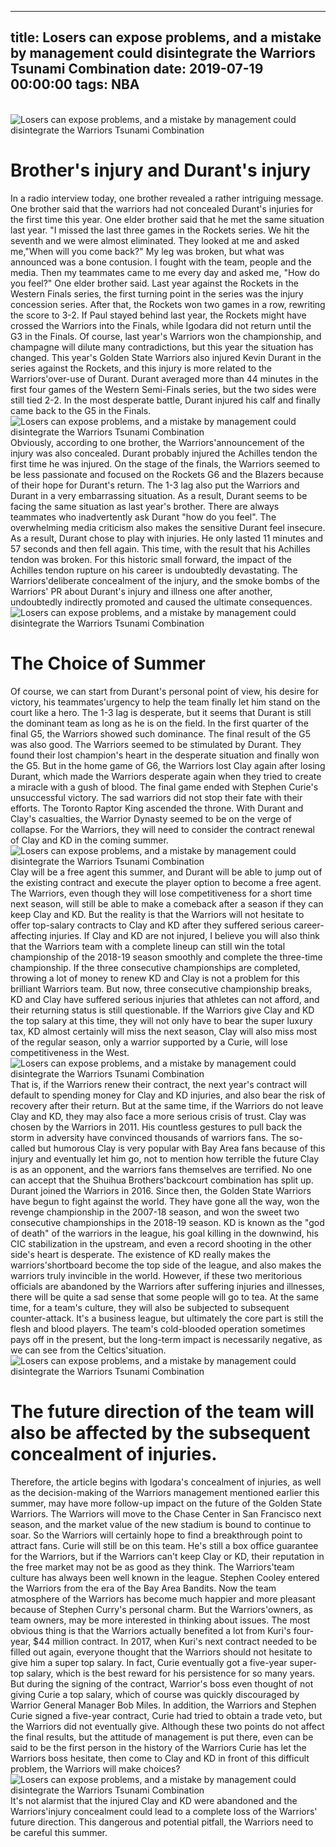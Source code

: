 
---
title: Losers can expose problems, and a mistake by management could disintegrate the Warriors Tsunami Combination
date: 2019-07-19 00:00:00
tags:  NBA
---
​
![Losers can expose problems, and a mistake by management could disintegrate the Warriors Tsunami Combination](4b2adefdb3b148db96f40f40af2f1a89.jpg)
​
# Brother's injury and Durant's injury
In a radio interview today, one brother revealed a rather intriguing message. One brother said that the warriors had not concealed Durant's injuries for the first time this year.
One elder brother said that he met the same situation last year.
"I missed the last three games in the Rockets series. We hit the seventh and we were almost eliminated. They looked at me and asked me,"When will you come back?" My leg was broken, but what was announced was a bone contusion. I fought with the team, people and the media. Then my teammates came to me every day and asked me, "How do you feel?" One elder brother said.
Last year against the Rockets in the Western Finals series, the first turning point in the series was the injury concession series. After that, the Rockets won two games in a row, rewriting the score to 3-2.
If Paul stayed behind last year, the Rockets might have crossed the Warriors into the Finals, while Igodara did not return until the G3 in the Finals.
Of course, last year's Warriors won the championship, and champagne will dilute many contradictions, but this year the situation has changed.
This year's Golden State Warriors also injured Kevin Durant in the series against the Rockets, and this injury is more related to the Warriors'over-use of Durant.
Durant averaged more than 44 minutes in the first four games of the Western Semi-Finals series, but the two sides were still tied 2-2. In the most desperate battle, Durant injured his calf and finally came back to the G5 in the Finals.
​
![Losers can expose problems, and a mistake by management could disintegrate the Warriors Tsunami Combination](fffb56bd9d444b24adeead238792f52b.jpg)
​
Obviously, according to one brother, the Warriors'announcement of the injury was also concealed. Durant probably injured the Achilles tendon the first time he was injured.
On the stage of the finals, the Warriors seemed to be less passionate and focused on the Rockets G6 and the Blazers because of their hope for Durant's return.
The 1-3 lag also put the Warriors and Durant in a very embarrassing situation. As a result, Durant seems to be facing the same situation as last year's brother. There are always teammates who inadvertently ask Durant "how do you feel". The overwhelming media criticism also makes the sensitive Durant feel insecure.
As a result, Durant chose to play with injuries. He only lasted 11 minutes and 57 seconds and then fell again. This time, with the result that his Achilles tendon was broken.
For this historic small forward, the impact of the Achilles tendon rupture on his career is undoubtedly devastating.
The Warriors'deliberate concealment of the injury, and the smoke bombs of the Warriors' PR about Durant's injury and illness one after another, undoubtedly indirectly promoted and caused the ultimate consequences.
​
![Losers can expose problems, and a mistake by management could disintegrate the Warriors Tsunami Combination](9bd1cd0010f1440ba5190e10290efbad.jpg)
​
# The Choice of Summer
Of course, we can start from Durant's personal point of view, his desire for victory, his teammates'urgency to help the team finally let him stand on the court like a hero.
The 1-3 lag is desperate, but it seems that Durant is still the dominant team as long as he is on the field. In the first quarter of the final G5, the Warriors showed such dominance.
The final result of the G5 was also good. The Warriors seemed to be stimulated by Durant. They found their lost champion's heart in the desperate situation and finally won the G5.
But in the home game of G6, the Warriors lost Clay again after losing Durant, which made the Warriors desperate again when they tried to create a miracle with a gush of blood.
The final game ended with Stephen Curie's unsuccessful victory. The sad warriors did not stop their fate with their efforts. The Toronto Raptor King ascended the throne. With Durant and Clay's casualties, the Warrior Dynasty seemed to be on the verge of collapse.
For the Warriors, they will need to consider the contract renewal of Clay and KD in the coming summer.
​
![Losers can expose problems, and a mistake by management could disintegrate the Warriors Tsunami Combination](2b60144a723c4e30a787dddc67490c56.jpg)
​
Clay will be a free agent this summer, and Durant will be able to jump out of the existing contract and execute the player option to become a free agent.
The Warriors, even though they will lose competitiveness for a short time next season, will still be able to make a comeback after a season if they can keep Clay and KD.
But the reality is that the Warriors will not hesitate to offer top-salary contracts to Clay and KD after they suffered serious career-affecting injuries.
If Clay and KD are not injured, I believe you will also think that the Warriors team with a complete lineup can still win the total championship of the 2018-19 season smoothly and complete the three-time championship.
If the three consecutive championships are completed, throwing a lot of money to renew KD and Clay is not a problem for this brilliant Warriors team.
But now, three consecutive championship breaks, KD and Clay have suffered serious injuries that athletes can not afford, and their returning status is still questionable.
If the Warriors give Clay and KD the top salary at this time, they will not only have to bear the super luxury tax, KD almost certainly will miss the next season, Clay will also miss most of the regular season, only a warrior supported by a Curie, will lose competitiveness in the West.
​
![Losers can expose problems, and a mistake by management could disintegrate the Warriors Tsunami Combination](c5b20ffe735e4e869c5435a8fb33df73.jpg)
​
That is, if the Warriors renew their contract, the next year's contract will default to spending money for Clay and KD injuries, and also bear the risk of recovery after their return.
But at the same time, if the Warriors do not leave Clay and KD, they may also face a more serious crisis of trust.
Clay was chosen by the Warriors in 2011. His countless gestures to pull back the storm in adversity have convinced thousands of warriors fans. The so-called but humorous Clay is very popular with Bay Area fans because of this injury and eventually let him go, not to mention how terrible the future Clay is as an opponent, and the warriors fans themselves are terrified. No one can accept that the Shuihua Brothers'backcourt combination has split up.
Durant joined the Warriors in 2016. Since then, the Golden State Warriors have begun to fight against the world. They have gone all the way, won the revenge championship in the 2007-18 season, and won the sweet two consecutive championships in the 2018-19 season.
KD is known as the "god of death" of the warriors in the league, his goal killing in the downwind, his CIC stabilization in the upstream, and even a record shooting in the other side's heart is desperate. The existence of KD really makes the warriors'shortboard become the top side of the league, and also makes the warriors truly invincible in the world.
However, if these two meritorious officials are abandoned by the Warriors after suffering injuries and illnesses, there will be quite a sad sense that some people will go to tea. At the same time, for a team's culture, they will also be subjected to subsequent counter-attack.
It's a business league, but ultimately the core part is still the flesh and blood players. The team's cold-blooded operation sometimes pays off in the present, but the long-term impact is necessarily negative, as we can see from the Celtics'situation.
​
![Losers can expose problems, and a mistake by management could disintegrate the Warriors Tsunami Combination](d165073c44494688999010f0c29b28b0.jpg)
​
# The future direction of the team will also be affected by the subsequent concealment of injuries.
Therefore, the article begins with Igodara's concealment of injuries, as well as the decision-making of the Warriors management mentioned earlier this summer, may have more follow-up impact on the future of the Golden State Warriors.
The Warriors will move to the Chase Center in San Francisco next season, and the market value of the new stadium is bound to continue to soar. So the Warriors will certainly hope to find a breakthrough point to attract fans.
Curie will still be on this team. He's still a box office guarantee for the Warriors, but if the Warriors can't keep Clay or KD, their reputation in the free market may not be as good as they think.
The Warriors'team culture has always been well known in the league. Stephen Cooley entered the Warriors from the era of the Bay Area Bandits. Now the team atmosphere of the Warriors has become much happier and more pleasant because of Stephen Curry's personal charm.
But the Warriors'owners, as team owners, may be more interested in thinking about issues.
The most obvious thing is that the Warriors actually benefited a lot from Kuri's four-year, $44 million contract. In 2017, when Kuri's next contract needed to be filled out again, everyone thought that the Warriors should not hesitate to give him a super top salary.
In fact, Curie eventually got a five-year super-top salary, which is the best reward for his persistence for so many years.
But during the signing of the contract, Warrior's boss even thought of not giving Curie a top salary, which of course was quickly discouraged by Warrior General Manager Bob Miles.
In addition, the Warriors and Stephen Curie signed a five-year contract, Curie had tried to obtain a trade veto, but the Warriors did not eventually give.
Although these two points do not affect the final results, but the attitude of management is put there, even can be said to be the first person in the history of the Warriors Curie has let the Warriors boss hesitate, then come to Clay and KD in front of this difficult problem, the Warriors will make choices?
​
![Losers can expose problems, and a mistake by management could disintegrate the Warriors Tsunami Combination](062ac9adc64f460593f047d58ae34632.jpg)
​
It's not alarmist that the injured Clay and KD were abandoned and the Warriors'injury concealment could lead to a complete loss of the Warriors' future direction.
This dangerous and potential pitfall, the Warriors need to be careful this summer.